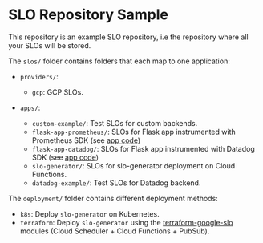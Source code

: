 # SLO Repository Sample

This repository is an example SLO repository, i.e the repository where all your
SLOs will be stored.

The `slos/` folder contains folders that each map to one application:

* `providers/`:
  * `gcp`: GCP SLOs.
  
* `apps/`:
  * `custom-example/`: Test SLOs for custom backends.
  * `flask-app-prometheus/`: SLOs for Flask app instrumented with Prometheus
SDK (see [app code](https://github.com/ocervell/gunicorn-opentelemetry-poc/tree/arch/prometheus))
  * `flask-app-datadog/`: SLOs for Flask app instrumented with Datadog
SDK (see [app code](https://github.com/ocervell/gunicorn-opentelemetry-poc/tree/feature/datadog))
  * `slo-generator/`: SLOs for slo-generator deployment on Cloud Functions.
  * `datadog-example/`: Test SLOs for Datadog backend.
  
The `deployment/` folder contains different deployment methods:
* `k8s`: Deploy `slo-generator` on Kubernetes.
* `terraform`: Deploy `slo-generator` using the [terraform-google-slo](https://github.com/terraform-google-modules/terraform-google-slo) modules (Cloud Scheduler + Cloud Functions + PubSub).
